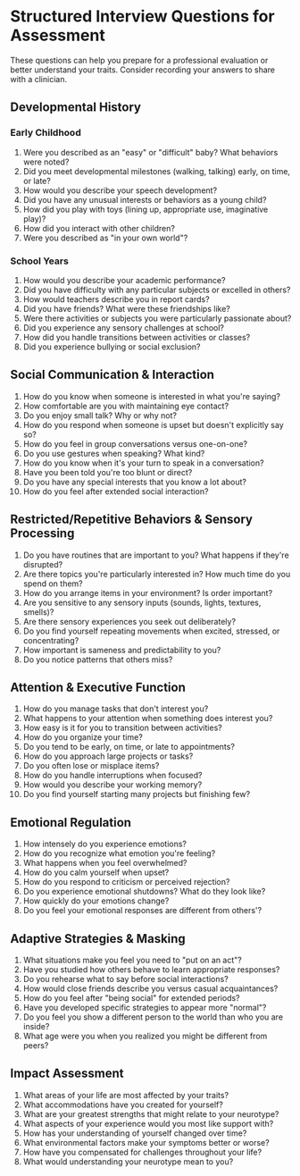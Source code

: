 # **Structured Interview Questions for Assessment**

These questions can help you prepare for a professional evaluation or better understand your traits. Consider recording your answers to share with a clinician.

## **Developmental History**

### **Early Childhood**

1. Were you described as an "easy" or "difficult" baby? What behaviors were noted?  
2. Did you meet developmental milestones (walking, talking) early, on time, or late?  
3. How would you describe your speech development?  
4. Did you have any unusual interests or behaviors as a young child?  
5. How did you play with toys (lining up, appropriate use, imaginative play)?  
6. How did you interact with other children?  
7. Were you described as "in your own world"?

### **School Years**

1. How would you describe your academic performance?  
2. Did you have difficulty with any particular subjects or excelled in others?  
3. How would teachers describe you in report cards?  
4. Did you have friends? What were these friendships like?  
5. Were there activities or subjects you were particularly passionate about?  
6. Did you experience any sensory challenges at school?  
7. How did you handle transitions between activities or classes?  
8. Did you experience bullying or social exclusion?

## **Social Communication & Interaction**

1. How do you know when someone is interested in what you're saying?  
2. How comfortable are you with maintaining eye contact?  
3. Do you enjoy small talk? Why or why not?  
4. How do you respond when someone is upset but doesn't explicitly say so?  
5. How do you feel in group conversations versus one-on-one?  
6. Do you use gestures when speaking? What kind?  
7. How do you know when it's your turn to speak in a conversation?  
8. Have you been told you're too blunt or direct?  
9. Do you have any special interests that you know a lot about?  
10. How do you feel after extended social interaction?

## **Restricted/Repetitive Behaviors & Sensory Processing**

1. Do you have routines that are important to you? What happens if they're disrupted?  
2. Are there topics you're particularly interested in? How much time do you spend on them?  
3. How do you arrange items in your environment? Is order important?  
4. Are you sensitive to any sensory inputs (sounds, lights, textures, smells)?  
5. Are there sensory experiences you seek out deliberately?  
6. Do you find yourself repeating movements when excited, stressed, or concentrating?  
7. How important is sameness and predictability to you?  
8. Do you notice patterns that others miss?

## **Attention & Executive Function**

1. How do you manage tasks that don't interest you?  
2. What happens to your attention when something does interest you?  
3. How easy is it for you to transition between activities?  
4. How do you organize your time?  
5. Do you tend to be early, on time, or late to appointments?  
6. How do you approach large projects or tasks?  
7. Do you often lose or misplace items?  
8. How do you handle interruptions when focused?  
9. How would you describe your working memory?  
10. Do you find yourself starting many projects but finishing few?

## **Emotional Regulation**

1. How intensely do you experience emotions?  
2. How do you recognize what emotion you're feeling?  
3. What happens when you feel overwhelmed?  
4. How do you calm yourself when upset?  
5. How do you respond to criticism or perceived rejection?  
6. Do you experience emotional shutdowns? What do they look like?  
7. How quickly do your emotions change?  
8. Do you feel your emotional responses are different from others'?

## **Adaptive Strategies & Masking**

1. What situations make you feel you need to "put on an act"?  
2. Have you studied how others behave to learn appropriate responses?  
3. Do you rehearse what to say before social interactions?  
4. How would close friends describe you versus casual acquaintances?  
5. How do you feel after "being social" for extended periods?  
6. Have you developed specific strategies to appear more "normal"?  
7. Do you feel you show a different person to the world than who you are inside?  
8. What age were you when you realized you might be different from peers?

## **Impact Assessment**

1. What areas of your life are most affected by your traits?  
2. What accommodations have you created for yourself?  
3. What are your greatest strengths that might relate to your neurotype?  
4. What aspects of your experience would you most like support with?  
5. How has your understanding of yourself changed over time?  
6. What environmental factors make your symptoms better or worse?  
7. How have you compensated for challenges throughout your life?  
8. What would understanding your neurotype mean to you?

